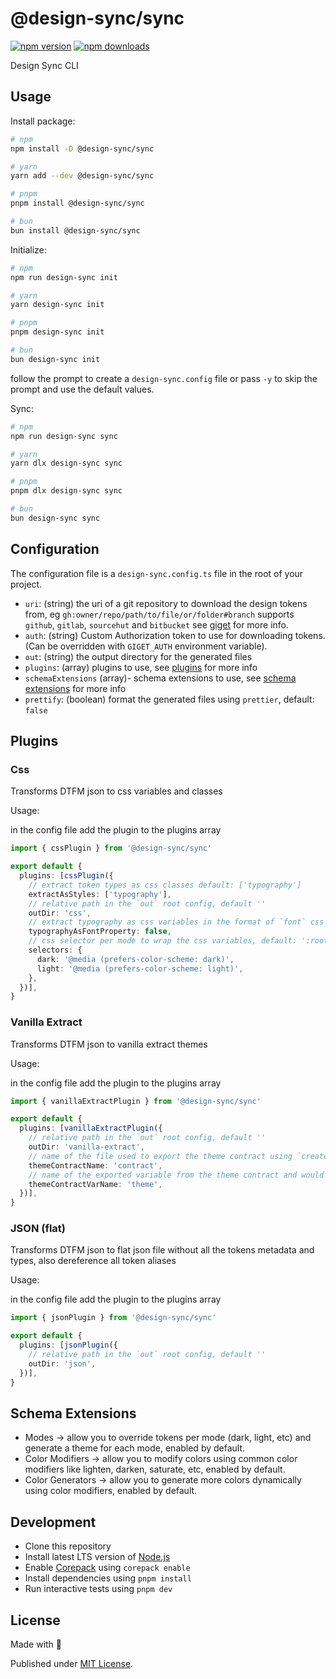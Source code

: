 # @design-sync/sync

[![npm version][npm-version-src]][npm-version-href]
[![npm downloads][npm-downloads-src]][npm-downloads-href]
<!-- [![bundle][bundle-src]][bundle-href]
[![Codecov][codecov-src]][codecov-href] -->

Design Sync CLI

## Usage

Install package:

```sh
# npm
npm install -D @design-sync/sync

# yarn
yarn add --dev @design-sync/sync

# pnpm
pnpm install @design-sync/sync

# bun
bun install @design-sync/sync
```

Initialize:

```sh
# npm
npm run design-sync init

# yarn
yarn design-sync init

# pnpm
pnpm design-sync init

# bun
bun design-sync init
```

follow the prompt to create a `design-sync.config` file or pass `-y` to skip the prompt and use the default values.

Sync:
  
```sh
# npm
npm run design-sync sync

# yarn
yarn dlx design-sync sync

# pnpm
pnpm dlx design-sync sync

# bun
bun design-sync sync
```

## Configuration

The configuration file is a `design-sync.config.ts` file in the root of your project.

- `uri`: (string) the uri of a git repository to download the design tokens from, eg `gh:owner/repo/path/to/file/or/folder#branch` supports `github`, `gitlab`, `sourcehut` and `bitbucket` see [giget](https://github.com/unjs/giget) for more info.
- `auth`: (string) Custom Authorization token to use for downloading tokens. (Can be overridden with `GIGET_AUTH` environment variable).
- `out`: (string) the output directory for the generated files
- `plugins`: (array) plugins to use, see [plugins](#plugins) for more info
- `schemaExtensions` (array)- schema extensions to use, see [schema extensions](#schema-extensions) for more info
- `prettify`: (boolean) format the generated files using `prettier`, default: `false`

## Plugins

### Css

Transforms DTFM json to css variables and classes

Usage:

in the config file add the plugin to the plugins array

```ts
import { cssPlugin } from '@design-sync/sync'

export default {
  plugins: [cssPlugin({
    // extract token types as css classes default: ['typography']
    extractAsStyles: ['typography'],
    // relative path in the `out` root config, default ''
    outDir: 'css',
    // extract typography as css variables in the format of `font` css property, default: false
    typographyAsFontProperty: false,
    // css selector per mode to wrap the css variables, default: ':root'
    selectors: {
      dark: '@media (prefers-color-scheme: dark)',
      light: '@media (prefers-color-scheme: light)',
    },
  })],
}
```

### Vanilla Extract

Transforms DTFM json to vanilla extract themes

Usage:

in the config file add the plugin to the plugins array

```ts
import { vanillaExtractPlugin } from '@design-sync/sync'

export default {
  plugins: [vanillaExtractPlugin({
    // relative path in the `out` root config, default ''
    outDir: 'vanilla-extract',
    // name of the file used to export the theme contract using `createThemeContract`, default: 'contract.css.ts'
    themeContractName: 'contract',
    // name of the exported variable from the theme contract and would also be used to reference the tokens, default: 'vars'
    themeContractVarName: 'theme',
  })],
}
```

### JSON (flat)

Transforms DTFM json to flat json file without all the tokens metadata and types, also dereference all token aliases

Usage:

in the config file add the plugin to the plugins array

```ts
import { jsonPlugin } from '@design-sync/sync'

export default {
  plugins: [jsonPlugin({
    // relative path in the `out` root config, default ''
    outDir: 'json',
  })],
}
```

## Schema Extensions

- Modes -> allow you to override tokens per mode (dark, light, etc) and generate a theme for each mode, enabled by default.
- Color Modifiers -> allow you to modify colors using common color modifiers like lighten, darken, saturate, etc, enabled by default.
- Color Generators  -> allow you to generate more colors dynamically using color modifiers, enabled by default.

## Development

- Clone this repository
- Install latest LTS version of [Node.js](https://nodejs.org/en/)
- Enable [Corepack](https://github.com/nodejs/corepack) using `corepack enable`
- Install dependencies using `pnpm install`
- Run interactive tests using `pnpm dev`

## License

Made with 💛

Published under [MIT License](./LICENSE).

<!-- Badges -->

[npm-version-src]: https://img.shields.io/npm/v/@design-sync/sync?style=flat&colorA=18181B&colorB=F0DB4F
[npm-version-href]: https://npmjs.com/package/@design-sync/sync
[npm-downloads-src]: https://img.shields.io/npm/dm/@design-sync/sync?style=flat&colorA=18181B&colorB=F0DB4F
[npm-downloads-href]: https://npmjs.com/package/@design-sync/sync
<!-- [codecov-src]: https://img.shields.io/codecov/c/gh/unjs/@design-sync/sync/main?style=flat&colorA=18181B&colorB=F0DB4F
[codecov-href]: https://codecov.io/gh/unjs/@design-sync/sync
[bundle-src]: https://img.shields.io/bundlephobia/minzip/@design-sync/sync?style=flat&colorA=18181B&colorB=F0DB4F
[bundle-href]: https://bundlephobia.com/result?p=@design-sync/sync -->
